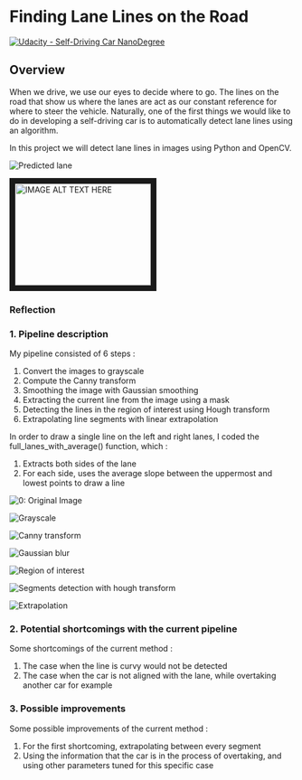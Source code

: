 # **Finding Lane Lines on the Road**
[![Udacity - Self-Driving Car NanoDegree](https://s3.amazonaws.com/udacity-sdc/github/shield-carnd.svg)](http://www.udacity.com/drive)

Overview
---

When we drive, we use our eyes to decide where to go.  The lines on the road that show us where the lanes are act as our constant reference for where to steer the vehicle.  Naturally, one of the first things we would like to do in developing a self-driving car is to automatically detect lane lines using an algorithm.

In this project we will detect lane lines in images using Python and OpenCV.


![Predicted lane](https://github.com/MehdiAB161/Self-Driving-Car-Nanodegree/blob/LaneP1/CarND-LaneLines-P1/output_images/solidYellowCurve.jpg?raw=true "Predicted lane")

<a href="https://youtu.be/yie5K0BM1fs
" target="_blank"><img src="http://img.youtube.com/vi/yie5K0BM1fs/0.jpg"
alt="IMAGE ALT TEXT HERE" width="240" height="180" border="10" /></a>


### Reflection

### 1. Pipeline description

My pipeline consisted of 6 steps :
1. Convert the images to grayscale
2. Compute the Canny transform
3. Smoothing the image with Gaussian smoothing
4. Extracting the current line from the image using a mask
5. Detecting the lines in the region of interest using Hough transform
6. Extrapolating line segments with linear extrapolation

In order to draw a single line on the left and right lanes, I coded the full_lanes_with_average() function, which :
1. Extracts both sides of the lane
2. For each side, uses the average slope between the uppermost and lowest points to draw a line


![0: Original Image](https://github.com/MehdiAB161/Self-Driving-Car-Nanodegree/blob/LaneP1/CarND-LaneLines-P1/test_images/solidYellowCurve2.jpg?raw=true "0: Original Image")

![Grayscale](https://github.com/MehdiAB161/Self-Driving-Car-Nanodegree/blob/LaneP1/CarND-LaneLines-P1/output_images/gray_image.jpg?raw=true "Grayscale")

![Canny transform](https://github.com/MehdiAB161/Self-Driving-Car-Nanodegree/blob/LaneP1/CarND-LaneLines-P1/output_images/canny_image.jpg?raw=true "Canny transform")

![Gaussian blur](https://github.com/MehdiAB161/Self-Driving-Car-Nanodegree/blob/LaneP1/CarND-LaneLines-P1/output_images/blurred_image.jpg?raw=true "Gaussian blur")

![Region of interest](https://github.com/MehdiAB161/Self-Driving-Car-Nanodegree/blob/LaneP1/CarND-LaneLines-P1/output_images/interesting_image.jpg?raw=true "Region of interest")

![Segments detection with hough transform](https://github.com/MehdiAB161/Self-Driving-Car-Nanodegree/blob/LaneP1/CarND-LaneLines-P1/output_images/lined_image.jpg?raw=true "Segments detection with hough transform")

![Extrapolation](https://github.com/MehdiAB161/Self-Driving-Car-Nanodegree/blob/LaneP1/CarND-LaneLines-P1/output_images/solidYellowCurve.jpg?raw=true "Extrapolation")


### 2. Potential shortcomings with the current pipeline

Some shortcomings of the current method :
1. The case when the line is curvy would not be detected
2. The case when the car is not aligned with the lane, while overtaking another car for example

### 3. Possible improvements

Some possible improvements of the current method :
1. For the first shortcoming, extrapolating between every segment
2. Using the information that the car is in the process of overtaking, and using other parameters tuned for this specific case
